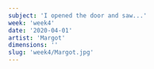 ```yaml
---
subject: 'I opened the door and saw...'
week: 'week4'
date: '2020-04-01'
artist: 'Margot'
dimensions: ''
slug: 'week4/Margot.jpg'
---
```

